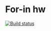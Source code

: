 # For-in hw

[![Build status](https://ci.appveyor.com/api/projects/status/0kl0ekpwtpuc30b8?svg=true)](https://ci.appveyor.com/project/Kateshenyang/for-in)